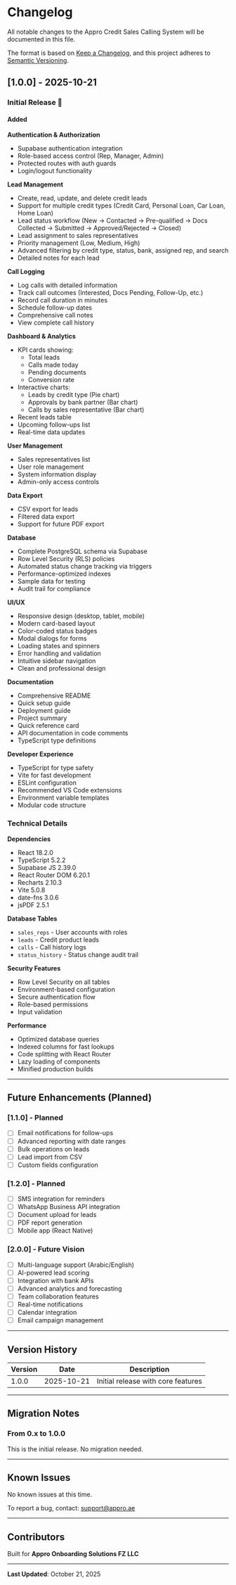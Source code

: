 # Changelog

All notable changes to the Appro Credit Sales Calling System will be documented in this file.

The format is based on [Keep a Changelog](https://keepachangelog.com/en/1.0.0/),
and this project adheres to [Semantic Versioning](https://semver.org/spec/v2.0.0.html).

## [1.0.0] - 2025-10-21

### Initial Release 🎉

#### Added

**Authentication & Authorization**
- Supabase authentication integration
- Role-based access control (Rep, Manager, Admin)
- Protected routes with auth guards
- Login/logout functionality

**Lead Management**
- Create, read, update, and delete credit leads
- Support for multiple credit types (Credit Card, Personal Loan, Car Loan, Home Loan)
- Lead status workflow (New → Contacted → Pre-qualified → Docs Collected → Submitted → Approved/Rejected → Closed)
- Lead assignment to sales representatives
- Priority management (Low, Medium, High)
- Advanced filtering by credit type, status, bank, assigned rep, and search
- Detailed notes for each lead

**Call Logging**
- Log calls with detailed information
- Track call outcomes (Interested, Docs Pending, Follow-Up, etc.)
- Record call duration in minutes
- Schedule follow-up dates
- Comprehensive call notes
- View complete call history

**Dashboard & Analytics**
- KPI cards showing:
  - Total leads
  - Calls made today
  - Pending documents
  - Conversion rate
- Interactive charts:
  - Leads by credit type (Pie chart)
  - Approvals by bank partner (Bar chart)
  - Calls by sales representative (Bar chart)
- Recent leads table
- Upcoming follow-ups list
- Real-time data updates

**User Management**
- Sales representatives list
- User role management
- System information display
- Admin-only access controls

**Data Export**
- CSV export for leads
- Filtered data export
- Support for future PDF export

**Database**
- Complete PostgreSQL schema via Supabase
- Row Level Security (RLS) policies
- Automated status change tracking via triggers
- Performance-optimized indexes
- Sample data for testing
- Audit trail for compliance

**UI/UX**
- Responsive design (desktop, tablet, mobile)
- Modern card-based layout
- Color-coded status badges
- Modal dialogs for forms
- Loading states and spinners
- Error handling and validation
- Intuitive sidebar navigation
- Clean and professional design

**Documentation**
- Comprehensive README
- Quick setup guide
- Deployment guide
- Project summary
- Quick reference card
- API documentation in code comments
- TypeScript type definitions

**Developer Experience**
- TypeScript for type safety
- Vite for fast development
- ESLint configuration
- Recommended VS Code extensions
- Environment variable templates
- Modular code structure

### Technical Details

**Dependencies**
- React 18.2.0
- TypeScript 5.2.2
- Supabase JS 2.39.0
- React Router DOM 6.20.1
- Recharts 2.10.3
- Vite 5.0.8
- date-fns 3.0.6
- jsPDF 2.5.1

**Database Tables**
- `sales_reps` - User accounts with roles
- `leads` - Credit product leads
- `calls` - Call history logs
- `status_history` - Status change audit trail

**Security Features**
- Row Level Security on all tables
- Environment-based configuration
- Secure authentication flow
- Role-based permissions
- Input validation

**Performance**
- Optimized database queries
- Indexed columns for fast lookups
- Code splitting with React Router
- Lazy loading of components
- Minified production builds

---

## Future Enhancements (Planned)

### [1.1.0] - Planned
- [ ] Email notifications for follow-ups
- [ ] Advanced reporting with date ranges
- [ ] Bulk operations on leads
- [ ] Lead import from CSV
- [ ] Custom fields configuration

### [1.2.0] - Planned
- [ ] SMS integration for reminders
- [ ] WhatsApp Business API integration
- [ ] Document upload for leads
- [ ] PDF report generation
- [ ] Mobile app (React Native)

### [2.0.0] - Future Vision
- [ ] Multi-language support (Arabic/English)
- [ ] AI-powered lead scoring
- [ ] Integration with bank APIs
- [ ] Advanced analytics and forecasting
- [ ] Team collaboration features
- [ ] Real-time notifications
- [ ] Calendar integration
- [ ] Email campaign management

---

## Version History

| Version | Date | Description |
|---------|------|-------------|
| 1.0.0 | 2025-10-21 | Initial release with core features |

---

## Migration Notes

### From 0.x to 1.0.0
This is the initial release. No migration needed.

---

## Known Issues

No known issues at this time.

To report a bug, contact: support@appro.ae

---

## Contributors

Built for **Appro Onboarding Solutions FZ LLC**

---

**Last Updated**: October 21, 2025
